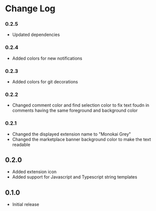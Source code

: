 # Change Log

### 0.2.5
- Updated dependencies

### 0.2.4
- Added colors for new notifications

### 0.2.3
- Added colors for git decorations

### 0.2.2
- Changed comment color and find selection color to fix text foudn in comments having the same foreground and background color

### 0.2.1
- Changed the displayed extension name to "Monokai Grey"
- Changed the marketplace banner background color to make the text readable

## 0.2.0
- Added extension icon
- Added support for Javascript and Typescript string templates

## 0.1.0
- Initial release
